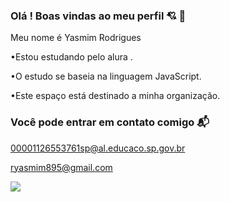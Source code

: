 ### Olá  ! Boas vindas ao meu perfil 💘 👥

Meu nome é Yasmim Rodrigues 

•Estou estudando pelo alura .

•O estudo se baseia na linguagem JavaScript.

•Este espaço está destinado a minha organização.

### Você pode entrar em contato comigo 📬

00001126553761sp@al.educaco.sp.gov.br

ryasmim895@gmail.com


![](https://media1.tenor.com/m/BTJUowoUYBYAAAAd/howls-moving-castle-howl.gif)


